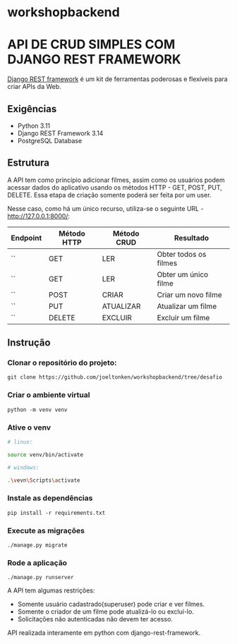 # workshopbackend

# API DE CRUD SIMPLES COM DJANGO REST FRAMEWORK
[Django REST framework](http://www.django-rest-framework.org/) é um kit de ferramentas poderosas e flexíveis para criar APIs da Web.

## Exigências
- Python 3.11
- Django REST Framework 3.14
- PostgreSQL Database

## Estrutura

A API tem como princípio adicionar filmes, assim como os usuários podem acessar dados do aplicativo usando os métodos HTTP - GET, POST, PUT, DELETE. 
Essa etapa de criação somente poderá ser feita por um user.

Nesse caso, como há um único recurso, utiliza-se o seguinte URL - http://127.0.0.1:8000/:

Endpoint |Método HTTP | Método CRUD | Resultado
-- | -- |-- |--
`` | GET | LER | Obter todos os filmes
`` | GET | LER | Obter um único filme
``| POST | CRIAR | Criar um novo filme
`` | PUT | ATUALIZAR | Atualizar um filme
`` | DELETE | EXCLUIR | Excluir um filme

## Instrução

### Clonar o repositório do projeto:
```
git clone https://github.com/joeltonken/workshopbackend/tree/desafio
```
### Criar o ambiente virtual
```
python -m venv venv
```
### Ative o venv
```bash
# linux: 

source venv/bin/activate

```

```bash
# windows: 

.\vevn\Scripts\activate

```

### Instale as dependências 
```
pip install -r requirements.txt
```
### Execute as migrações
```
./manage.py migrate
```
### Rode a aplicação
```
./manage.py runserver
```

A API tem algumas restrições:
-   Somente usuário cadastrado(superuser) pode criar e ver filmes.
-   Somente o criador de um filme pode atualizá-lo ou excluí-lo.
-   Solicitações não autenticadas não devem ter acesso.

API realizada interamente em python com django-rest-framework.
